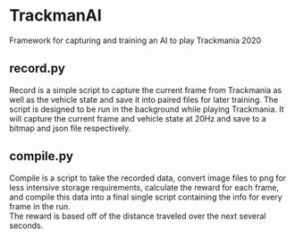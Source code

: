 # TrackmanAI
Framework for capturing and training an AI to play Trackmania 2020

## record.py
Record is a simple script to capture the current frame from Trackmania as well as the vehicle state and save it into
paired files for later training. The script is designed to be run in the background while playing Trackmania. It will
capture the current frame and vehicle state at 20Hz and save to a bitmap and json file respectively.

## compile.py
Compile is a script to take the recorded data, convert image files to png for less intensive storage requirements,
calculate the reward for each frame, and compile this data into a final single script containing the info for every
frame in the run.  
The reward is based off of the distance traveled over the next several seconds.